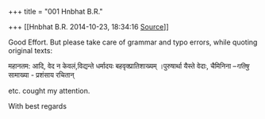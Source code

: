 +++
title = "001 Hnbhat B.R."

+++
[[Hnbhat B.R.	2014-10-23, 18:34:16 [Source](https://groups.google.com/g/samskrita/c/vO_PIRuIYx8)]]



Good Effort. But please take care of grammar and typo errors, while quoting original texts:

  

महानतम: आदि, वेद न केवलं,विद्यन्ते धर्मादयः बहवृक्प्रातिशाख्यम् ।पुरुषार्था यैस्ते वेदाः, चैमिनिना –*गतिषु* सामाख्या - प्रशंसाय रचितान्



  

etc. cought my attention. 

  

With best regards

